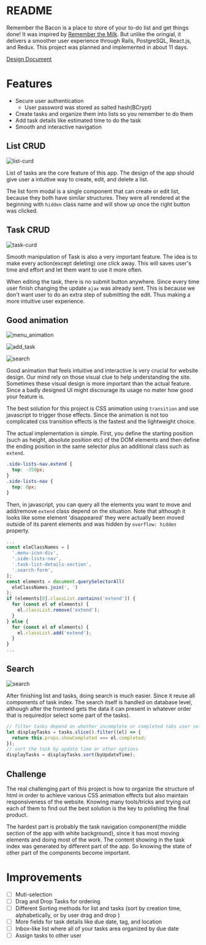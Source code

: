 # README

Remember the Bacon is a place to store of your to-do list and get things done! It was inspired by [Remember the Milk](https://www.rememberthemilk.com). But unlike the oringial, it delivers a smoother user experience through Rails, PostgreSQL, React.js, and Redux. This project was planned and implemented in about 11 days.

[Design Document](https://github.com/walterhwan/remember_the_bacon/wiki)

# Features

+ Secure user authentication
  + User password was stored as salted hash(BCrypt)
+ Create tasks and organize them into lists so you remember to do them
+ Add task details like estimated time to do the task
+ Smooth and interactive navigation

## List CRUD

![list-curd](https://i.imgur.com/Nt497MR.gif)

List of tasks are the core feature of this app. The design of the app should give user a intuitive way to create, edit, and delete a list.

The list form modal is a single component that can create or edit list, because they both have similar structures. They were all rendered at the beginning with `hidden` class name and will show up once the right button was clicked.

## Task CRUD

![task-curd](https://i.imgur.com/L6umJzH.gif)

Smooth manipulation of Task is also a very important feature. The idea is to make every action(except deleting) one click away. This will saves user's time and effort and let them want to use it more often.

When editing the task, there is no submit button anywhere. Since every time user finish changing the update `ajax` was already sent. This is because we don't want user to do an extra step of submitting the edit. Thus making a more intuitive user experience.

## Good animation

![menu_animation](https://i.imgur.com/8ugZIEV.gif)

![add_task](https://i.imgur.com/kxgrwH6.gif)

![search](https://i.imgur.com/XcHruBv.gif)

Good animation that feels intuitive and interactive is very crucial for website design. Our mind rely on those visual clue to help understanding the site. Sometimes these visual design is more important than the actual feature. Since a badly designed UI might discourage its usage no mater how good your feature is.

The best solution for this project is CSS animation using `transition` and use javascript to trigger those effects. Since the animation is not too complicated css transition effects is the fastest and the lightweight choice.

The actual implementation is simple. First, you define the starting position (such as height, absolute position etc) of the DOM elements and then define the ending position in the same selector plus an additional class such as `extend`.

```css
.side-lists-nav.extend {
  top: -350px;
}
.side-lists-nav {
  top: 0px;
}
```

 Then, in javascript, you can query all the elements you want to move and add/remove `extend` class depend on the situation. Note that although it looks like some element 'disappeared' they were actually been moved outside of its parent elements and was hidden by `overflow: hidden` property.

 ```js
 ...
 const eleClassNames = [
   '.menu-icon-div',
   '.side-lists-nav',
   '.task-list-details-section',
   '.search-form',
 ];
 const elements = document.querySelectorAll(
   eleClassNames.join(', ')
 );
 if (elements[0].classList.contains('extend')) {
   for (const el of elements) {
     el.classList.remove('extend');
   }
 } else {
   for (const el of elements) {
     el.classList.add('extend');
   }
 }
 ...
 ```

## Search

![search](https://i.imgur.com/gkC9wRo.gif)

After finishing list and tasks, doing search is much easier. Since it reuse all components of task index. The search itself is handled on database level, although after the frontend gets the data it can present in whatever order that is required(or select some part of the tasks).

```js
// filter tasks depend on whether incomplete or completed tabs user selected previously
let displayTasks = tasks.slice().filter((el) => {
  return this.props.showCompleted === el.completed;
});
// sort the task by update time or other options
displayTasks = displayTasks.sort(byUpdateTime);
```


## Challenge

The real challenging part of this project is how to organize the structure of html in order to achieve various CSS animation effects but also maintain responsiveness of the website. Knowing many tools/tricks and trying out each of them to find out the best solution is the key to polishing the final product.

The hardest part is probably the task navigation component(the middle section of the app with white background), since it has most moving elements and doing most of the work. The content showing in the task index was generated by different part of the app. So knowing the state of other part of the components become important.



# Improvements

 - [ ] Muti-selection
 - [ ] Drag and Drop Tasks for ordering
 - [ ] Different Sorting methods for list and tasks (sort by creation time, alphabetically, or by user drag and drop )
 - [ ] More fields for task details like due date, tag, and location
 - [ ] Inbox-like list where all of your tasks area organized by due date
 - [ ] Assign tasks to other user

<!--
+ Brief description
+ any CRUD functionality it may have
+ screenshot of feature
+ challenge
+ why you did it that way
+ how? one code snippet -->
